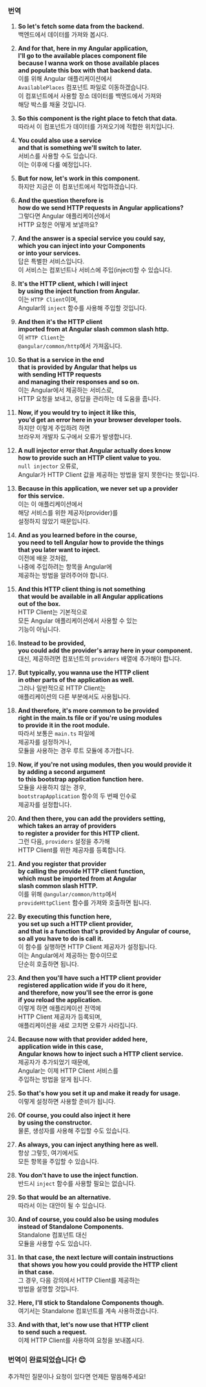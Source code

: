 ### 번역

1. **So let's fetch some data from the backend.**  
   백엔드에서 데이터를 가져와 봅시다.

2. **And for that, here in my Angular application,**  
   **I'll go to the available places component file**  
   **because I wanna work on those available places**  
   **and populate this box with that backend data.**  
   이를 위해 Angular 애플리케이션에서  
   `AvailablePlaces` 컴포넌트 파일로 이동하겠습니다.  
   이 컴포넌트에서 사용할 장소 데이터를 백엔드에서 가져와  
   해당 박스를 채울 것입니다.

3. **So this component is the right place to fetch that data.**  
   따라서 이 컴포넌트가 데이터를 가져오기에 적합한 위치입니다.

4. **You could also use a service**  
   **and that is something we'll switch to later.**  
   서비스를 사용할 수도 있습니다.  
   이는 이후에 다룰 예정입니다.

5. **But for now, let's work in this component.**  
   하지만 지금은 이 컴포넌트에서 작업하겠습니다.

6. **And the question therefore is**  
   **how do we send HTTP requests in Angular applications?**  
   그렇다면 Angular 애플리케이션에서  
   HTTP 요청은 어떻게 보낼까요?

7. **And the answer is a special service you could say,**  
   **which you can inject into your Components**  
   **or into your services.**  
   답은 특별한 서비스입니다.  
   이 서비스는 컴포넌트나 서비스에 주입(inject)할 수 있습니다.

8. **It's the HTTP client, which I will inject**  
   **by using the inject function from Angular.**  
   이는 `HTTP Client`이며,  
   Angular의 `inject` 함수를 사용해 주입할 것입니다.

9. **And then it's the HTTP client**  
   **imported from at Angular slash common slash http.**  
   이 `HTTP Client`는  
   `@angular/common/http`에서 가져옵니다.

10. **So that is a service in the end**  
    **that is provided by Angular that helps us**  
    **with sending HTTP requests**  
    **and managing their responses and so on.**  
    이는 Angular에서 제공하는 서비스로,  
    HTTP 요청을 보내고, 응답을 관리하는 데 도움을 줍니다.

11. **Now, if you would try to inject it like this,**  
    **you'd get an error here in your browser developer tools.**  
    하지만 이렇게 주입하려 하면  
    브라우저 개발자 도구에서 오류가 발생합니다.

12. **A null injector error that Angular actually does know**  
    **how to provide such an HTTP client value to you.**  
    `null injector` 오류로,  
    Angular가 HTTP Client 값을 제공하는 방법을 알지 못한다는 뜻입니다.

13. **Because in this application, we never set up a provider**  
    **for this service.**  
    이는 이 애플리케이션에서  
    해당 서비스를 위한 제공자(provider)를  
    설정하지 않았기 때문입니다.

14. **And as you learned before in the course,**  
    **you need to tell Angular how to provide the things**  
    **that you later want to inject.**  
    이전에 배운 것처럼,  
    나중에 주입하려는 항목을 Angular에  
    제공하는 방법을 알려주어야 합니다.

15. **And this HTTP client thing is not something**  
    **that would be available in all Angular applications**  
    **out of the box.**  
    HTTP Client는 기본적으로  
    모든 Angular 애플리케이션에서 사용할 수 있는  
    기능이 아닙니다.

16. **Instead to be provided,**  
    **you could add the provider's array here in your component.**  
    대신, 제공하려면 컴포넌트의 `providers` 배열에 추가해야 합니다.

17. **But typically, you wanna use the HTTP client**  
    **in other parts of the application as well.**  
    그러나 일반적으로 HTTP Client는  
    애플리케이션의 다른 부분에서도 사용됩니다.

18. **And therefore, it's more common to be provided**  
    **right in the main.ts file or if you're using modules**  
    **to provide it in the root module.**  
    따라서 보통은 `main.ts` 파일에  
    제공자를 설정하거나,  
    모듈을 사용하는 경우 루트 모듈에 추가합니다.

19. **Now, if you're not using modules, then you would provide it**  
    **by adding a second argument**  
    **to this bootstrap application function here.**  
    모듈을 사용하지 않는 경우,  
    `bootstrapApplication` 함수의 두 번째 인수로  
    제공자를 설정합니다.

20. **And then there, you can add the providers setting,**  
    **which takes an array of providers**  
    **to register a provider for this HTTP client.**  
    그런 다음, `providers` 설정을 추가해  
    HTTP Client를 위한 제공자를 등록합니다.

21. **And you register that provider**  
    **by calling the provide HTTP client function,**  
    **which must be imported from at Angular**  
    **slash common slash HTTP.**  
    이를 위해 `@angular/common/http`에서  
    `provideHttpClient` 함수를 가져와 호출하면 됩니다.

22. **By executing this function here,**  
    **you set up such a HTTP client provider,**  
    **and that is a function that's provided by Angular of course,**  
    **so all you have to do is call it.**  
    이 함수를 실행하면 HTTP Client 제공자가 설정됩니다.  
    이는 Angular에서 제공하는 함수이므로  
    단순히 호출하면 됩니다.

23. **And then you'll have such a HTTP client provider**  
    **registered application wide if you do it here,**  
    **and therefore, now you'll see the error is gone**  
    **if you reload the application.**  
    이렇게 하면 애플리케이션 전역에  
    HTTP Client 제공자가 등록되며,  
    애플리케이션을 새로 고치면 오류가 사라집니다.

24. **Because now with that provider added here,**  
    **application wide in this case,**  
    **Angular knows how to inject such a HTTP client service.**  
    제공자가 추가되었기 때문에,  
    Angular는 이제 HTTP Client 서비스를  
    주입하는 방법을 알게 됩니다.

25. **So that's how you set it up and make it ready for usage.**  
    이렇게 설정하면 사용할 준비가 됩니다.

26. **Of course, you could also inject it here**  
    **by using the constructor.**  
    물론, 생성자를 사용해 주입할 수도 있습니다.

27. **As always, you can inject anything here as well.**  
    항상 그렇듯, 여기에서도  
    모든 항목을 주입할 수 있습니다.

28. **You don't have to use the inject function.**  
    반드시 `inject` 함수를 사용할 필요는 없습니다.

29. **So that would be an alternative.**  
    따라서 이는 대안이 될 수 있습니다.

30. **And of course, you could also be using modules**  
    **instead of Standalone Components.**  
    Standalone 컴포넌트 대신  
    모듈을 사용할 수도 있습니다.

31. **In that case, the next lecture will contain instructions**  
    **that shows you how you could provide the HTTP client**  
    **in that case.**  
    그 경우, 다음 강의에서 HTTP Client를 제공하는  
    방법을 설명할 것입니다.

32. **Here, I'll stick to Standalone Components though.**  
    여기서는 Standalone 컴포넌트를 계속 사용하겠습니다.

33. **And with that, let's now use that HTTP client**  
    **to send such a request.**  
    이제 HTTP Client를 사용하여 요청을 보내봅시다.

### 번역이 완료되었습니다! 😊
추가적인 질문이나 요청이 있다면 언제든 말씀해주세요!
